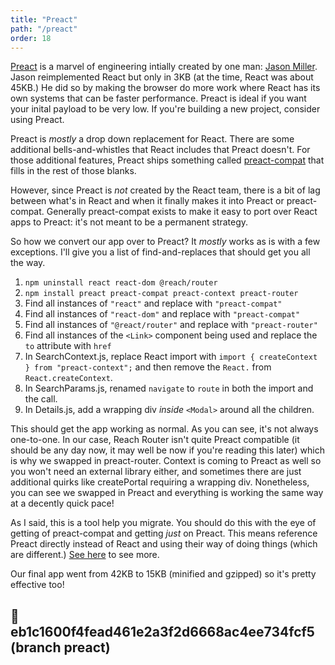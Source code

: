 ```yaml
---
title: "Preact"
path: "/preact"
order: 18
---
```


[Preact][preact] is a marvel of engineering intially created by one man: [Jason Miller][jm]. Jason reimplemented React but only in 3KB (at the time, React was about 45KB.) He did so by making the browser do more work where React has its own systems that can be faster performance. Preact is ideal if you want your inital payload to be very low. If you're building a new project, consider using Preact.

Preact is _mostly_ a drop down replacement for React. There are some additional bells-and-whistles that React includes that Preact doesn't. For those additional features, Preact ships something called [preact-compat][pc] that fills in the rest of those blanks.

However, since Preact is _not_ created by the React team, there is a bit of lag between what's in React and when it finally makes it into Preact or preact-compat. Generally preact-compat exists to make it easy to port over React apps to Preact: it's not meant to be a permanent strategy.

So how we convert our app over to Preact? It _mostly_ works as is with a few exceptions. I'll give you a list of find-and-replaces that should get you all the way.

1. `npm uninstall react react-dom @reach/router`
1. `npm install preact preact-compat preact-context preact-router`
1. Find all instances of `"react"` and replace with `"preact-compat"`
1. Find all instances of `"react-dom"` and replace with `"preact-compat"`
1. Find all instances of `"@react/router"` and replace with `"preact-router"`
1. Find all instances of the `<Link>` component being used and replace the `to` attribute with `href`
1. In SearchContext.js, replace React import with `import { createContext } from "preact-context";` and then remove the `React.` from `React.createContext`.
1. In SearchParams.js, renamed `navigate` to `route` in both the import and the call.
1. In Details.js, add a wrapping div _inside_ `<Modal>` around all the children.

This should get the app working as normal. As you can see, it's not always one-to-one. In our case, Reach Router isn't quite Preact compatible (it should be any day now, it may well be now if you're reading this later) which is why we swapped in preact-router. Context is coming to Preact as well so you won't need an external library either, and sometimes there are just additional quirks like createPortal requiring a wrapping div. Nonetheless, you can see we swapped in Preact and everything is working the same way at a decently quick pace!

As I said, this is a tool help you migrate. You should do this with the eye of getting of preact-compat and getting _just_ on Preact. This means reference Preact directly instead of React and using their way of doing things (which are different.) [See here][react-vs-preact] to see more.

Our final app went from 42KB to 15KB (minified and gzipped) so it's pretty effective too!

## 🌳 eb1c1600f4fead461e2a3f2d6668ac4ee734fcf5 (branch preact)

[preact]: https://preactjs.com/
[jm]: https://twitter.com/_developit
[pc]: https://github.com/developit/preact-compat
[react-vs-preact]: https://preactjs.com/guide/differences-to-react
